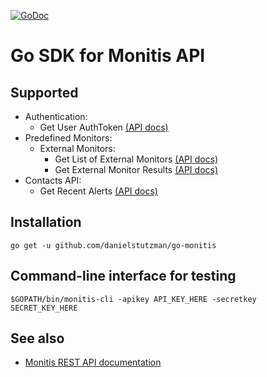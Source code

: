 [![GoDoc](https://godoc.org/github.com/danielstutzman/go-monitis?status.svg)](https://godoc.org/github.com/danielstutzman/go-monitis)

# Go SDK for Monitis API

## Supported
* Authentication:
  * Get User AuthToken [(API docs)](http://www.monitis.com/docs/apiActions.html#getAuthToken)
* Predefined Monitors:
  * External Monitors:
    * Get List of External Monitors [(API docs)](http://www.monitis.com/docs/apiActions.html#getExternalMonitors)
    * Get External Monitor Results [(API docs)](http://www.monitis.com/docs/apiActions.html#getExternalMonitorResults)
* Contacts API:
  * Get Recent Alerts [(API docs)](http://www.monitis.com/docs/apiActions.html#getRecentAlerts)

## Installation
```
go get -u github.com/danielstutzman/go-monitis
```

## Command-line interface for testing
```
$GOPATH/bin/monitis-cli -apikey API_KEY_HERE -secretkey SECRET_KEY_HERE
```

## See also
* [Monitis REST API documentation](http://www.monitis.com/docs/api.html)
